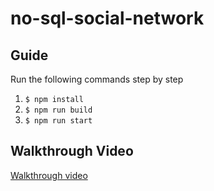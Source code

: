 # no-sql-social-network

## Guide
Run the following commands step by step
1. `$ npm install`
2. `$ npm run build`
3. `$ npm run start`

## Walkthrough Video
[Walkthrough video](https://app.screencastify.com/v3/watch/G9sike9da9h7lFmUEkK5)